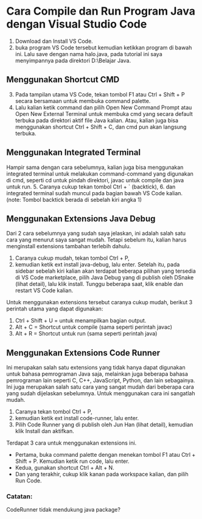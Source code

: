 # Cara Compile dan Run Program Java dengan Visual Studio Code

 1. Download dan Install VS Code.
 2. buka program VS Code tersebut kemudian ketikkan program di bawah ini. Lalu save dengan nama halo.java, pada tutorial ini saya menyimpannya pada direktori D:\Belajar Java.
 
## Menggunakan Shortcut CMD
 3. Pada tampilan utama VS Code, tekan tombol F1 atau Ctrl + Shift + P secara bersamaan untuk membuka command palette.
 4. Lalu kalian ketik command dan pilih Open New Command Prompt atau Open New External Terminal untuk membuka cmd yang secara default terbuka pada direktori aktif file Java kalian. Atau, kalian juga bisa menggunakan shortcut Ctrl + Shift + C, dan cmd pun akan langsung terbuka.
## Menggunakan Integrated Terminal
Hampir sama dengan cara sebelumnya, kalian juga bisa menggunakan integrated terminal untuk melakukan command-command yang digunakan di cmd, seperti cd untuk pindah direktori, javac untuk compile dan java untuk run.
 5. Caranya cukup tekan tombol Ctrl + ` (backtick), 
 6. dan integrated terminal sudah muncul pada bagian bawah VS Code kalian. (note: Tombol backtick berada di sebelah kiri angka 1)
## Menggunakan Extensions Java Debug
Dari 2 cara sebelumnya yang sudah saya jelaskan, ini adalah salah satu cara yang menurut saya sangat mudah. Tetapi sebelum itu, kalian harus menginstall extensions tambahan terlebih dahulu.
1. Caranya cukup mudah, tekan tombol Ctrl + P,
2. kemudian ketik ext install java-debug, lalu enter. Setelah itu, pada sidebar sebelah kiri kalian akan terdapat beberapa pilihan yang tersedia di VS Code marketplace, pilih Java Debug yang di publish oleh DSnake (lihat detail), lalu klik install. Tunggu beberapa saat, klik enable dan restart VS Code kalian.

Untuk menggunakan extensions tersebut caranya cukup mudah, berikut 3 perintah utama yang dapat digunakan:
 1. Ctrl + Shift + U = untuk menampilkan bagian output.
 2. Alt + C = Shortcut untuk compile (sama seperti perintah javac)
 3. Alt + R = Shortcut untuk run (sama seperti perintah java)
## Menggunakan Extensions Code Runner
Ini merupakan salah satu extensions yang tidak hanya dapat digunakan untuk bahasa pemrograman Java saja, melainkan juga beberapa bahasa pemrograman lain seperti C, C++, JavaScript, Python, dan lain sebagainya. Ini juga merupakan salah satu cara yang sangat mudah dari beberapa cara yang sudah dijelaskan sebelumnya. Untuk menggunakan cara ini sangatlah mudah. 
1. Caranya tekan tombol Ctrl + P, 
2. kemudian ketik ext install code-runner, lalu enter.
3. Pilih Code Runner yang di publish oleh Jun Han (lihat detail), kemudian klik Install dan aktifkan.

Terdapat 3 cara untuk menggunakan extensions ini.
- Pertama, buka command palette dengan menekan tombol F1 atau Ctrl +
   Shift + P. Kemudian ketik run code, lalu enter.
- Kedua, gunakan shortcut Ctrl + Alt + N.
- Dan yang terakhir, cukup klik kanan pada workspace kalian, dan pilih Run Code.

### Catatan:
CodeRunner tidak mendukung java package?
